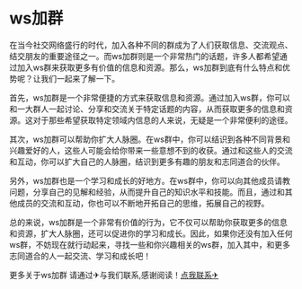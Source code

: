 # ws加群

在当今社交网络盛行的时代，加入各种不同的群成为了人们获取信息、交流观点、结交朋友的重要途径之一。而ws加群则是一个非常热门的话题，许多人都希望通过加入ws群来获取更多有价值的信息和资源。那么，ws加群到底有什么特点和优势呢？让我们一起来了解一下。

首先，ws加群是一个非常便捷的方式来获取信息和资源。通过加入ws群，你可以和一大群人一起讨论、分享和交流关于特定话题的内容，从而获取更多的信息和资源。这对于那些希望获取特定领域内信息的人来说，无疑是一个非常便利的途径。

其次，ws加群可以帮助你扩大人脉圈。在ws群中，你可以结识到各种不同背景和兴趣爱好的人，这些人可能会给你带来一些意想不到的收获。通过和这些人的交流和互动，你可以扩大自己的人脉圈，结识到更多有趣的朋友和志同道合的伙伴。

另外，ws加群也是一个学习和成长的好地方。在ws群中，你可以向其他成员请教问题，分享自己的见解和经验，从而提升自己的知识水平和技能。而且，通过和其他成员的交流和互动，你也可以不断地开拓自己的思维，拓展自己的视野。

总的来说，ws加群是一个非常有价值的行为，它不仅可以帮助你获取更多的信息和资源，扩大人脉圈，还可以促进你的学习和成长。因此，如果你还没有加入任何ws群，不妨现在就行动起来，寻找一些和你兴趣相关的ws群，加入其中，和更多志同道合的人一起交流、学习和成长吧！

更多关于ws加群 请通过✈与我们联系,感谢阅读！[点我联系✈](https://en.k02.cc)